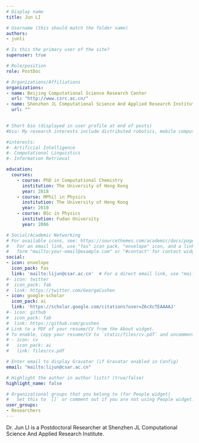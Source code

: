 ```yaml
---
# Display name
title: Jun LI

# Username (this should match the folder name)
authors:
- junli

# Is this the primary user of the site?
superuser: true

# Role/position
role: PostDoc

# Organizations/Affiliations
organizations:
- name: Beijing Computational Science Research Center
  url: "http://www.csrc.ac.cn/"
- name: Shenzhen JL Computational Science And Applied Research Institute
  url: ""
  

# Short bio (displayed in user profile at end of posts)
#bio: My research interests include distributed robotics, mobile computing and programmable matter.

#interests:
#- Artificial Intelligence
#- Computational Linguistics
#- Information Retrieval

education:
  courses:
    - course: PhD in Computational Chemistry
      institution: The University of Hong Kong
      year: 2018
    - course: MPhil in Physics
      institution: The University of Hong Kong
      year: 2010
    - course: BSc in Physics
      institution: Fudan University
      year: 2006

# Social/Academic Networking
# For available icons, see: https://sourcethemes.com/academic/docs/page-builder/#icons
#   For an email link, use "fas" icon pack, "envelope" icon, and a link in the
#   form "mailto:your-email@example.com" or "#contact" for contact widget.
social:
- icon: envelope
  icon_pack: fas
  link: 'mailto:lijun@csar.ac.cn'  # For a direct email link, use "mailto:test@example.org".
#- icon: twitter
#  icon_pack: fab
#  link: https://twitter.com/GeorgeCushen
- icon: google-scholar
  icon_pack: ai
  link: 'https://scholar.google.com/citations?user=Z6cXcTEAAAAJ'
#- icon: github
#  icon_pack: fab
#  link: https://github.com/gcushen
# Link to a PDF of your resume/CV from the About widget.
# To enable, copy your resume/CV to `static/files/cv.pdf` and uncomment the lines below.
# - icon: cv
#   icon_pack: ai
#   link: files/cv.pdf

# Enter email to display Gravatar (if Gravatar enabled in Config)
email: "mailto:lijun@csar.ac.cn"

# Highlight the author in author lists? (true/false)
highlight_name: false

# Organizational groups that you belong to (for People widget)
#   Set this to `[]` or comment out if you are not using People widget.
user_groups:
- Researchers
---
```


Dr. Jun LI is a Postdoctoral Researcher at Shenzhen JL Computational Science And Applied Research Institute.
